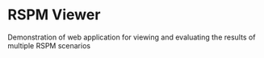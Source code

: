 # RSPM Viewer
Demonstration of web application for viewing and evaluating the results of multiple RSPM scenarios
